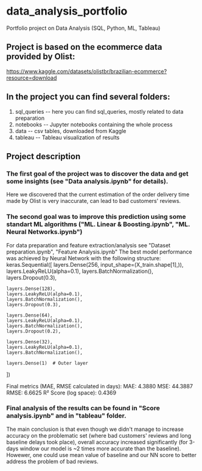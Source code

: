 # data_analysis_portfolio
Portfolio project on Data Analysis (SQL, Python, ML, Tableau)

## Project is based on the ecommerce data provided by Olist:
https://www.kaggle.com/datasets/olistbr/brazilian-ecommerce?resource=download

## In the project you can find several folders:
1. sql_queries -- here you can find sql_queries, mostly related to data preparation
2. notebooks -- Jupyter notebooks containing the whole process
3. data -- csv tables, downloaded from Kaggle
4. tableau -- Tableau visualization of results

## Project description

### The first goal of the project was to discover the data and get some insights (see "Data analysis.ipynb" for details). 
Here we discovered that the current estimation of the order delivery time made by Olist is very inaccurate, can lead to bad customers' reviews.

### The second goal was to improve this prediction using some standart ML algorithms ("ML. Linear & Boosting.ipynb", "ML. Neural Networks.ipynb")
For data preparation and feature extraction/analysis see "Dataset preparation.ipynb", "Feature Analysis.ipynb"
The best model performance was achieved by Neural Network with the following structure:
keras.Sequential([
    layers.Dense(256, input_shape=(X_train.shape[1],)),
    layers.LeakyReLU(alpha=0.1),
    layers.BatchNormalization(),
    layers.Dropout(0.3),

    layers.Dense(128),
    layers.LeakyReLU(alpha=0.1),
    layers.BatchNormalization(),
    layers.Dropout(0.3),

    layers.Dense(64),
    layers.LeakyReLU(alpha=0.1),
    layers.BatchNormalization(),
    layers.Dropout(0.2),

    layers.Dense(32),
    layers.LeakyReLU(alpha=0.1),
    layers.BatchNormalization(),

    layers.Dense(1)  # Outer layer
])

Final metrics (MAE, RMSE calculated in days):
MAE: 4.3880
MSE: 44.3887
RMSE: 6.6625
R² Score (log space): 0.4369

### Final analysis of the results can be found in "Score analysis.ipynb" and in "tableau" folder. 
The main conclusion is that even though we didn't manage to increase accuracy on the problematic set (where bad customers' reviews and long baseline delays took place), overall accuracy increased significantly (for 3-days window our model is ~2 times more accurate than the baseline). Howewer, one could use mean value of baseline and our NN score to better address the problem of bad reviews.
